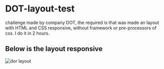 # DOT-layout-test
challenge made by company DOT, the required is that was made an layout with HTML and CSS responsive, without framework or pre-processors of css.
I do it in 2 hours.

## Below is the layout responsive

![dor layout](https://user-images.githubusercontent.com/68708850/101405567-08a2f500-38b7-11eb-8631-e9de8587daf3.gif)
